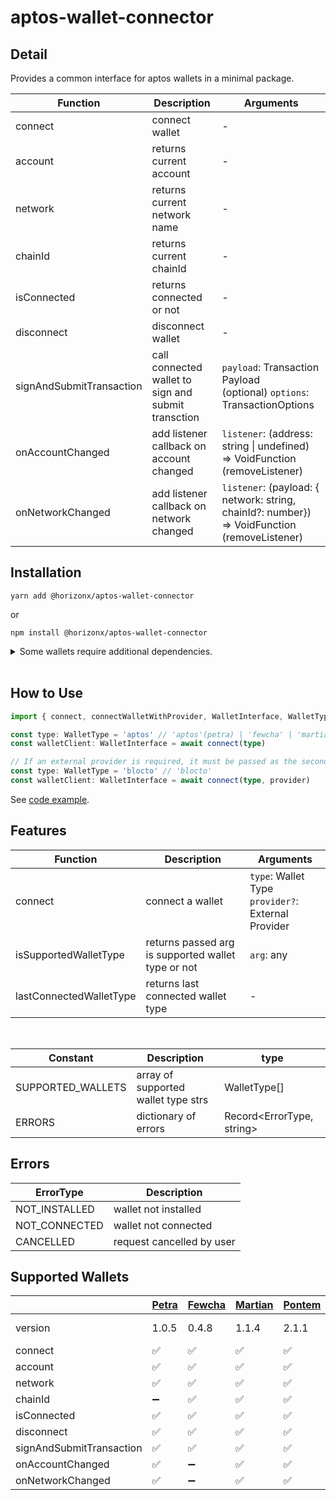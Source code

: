 # aptos-wallet-connector

## Detail

Provides a common interface for aptos wallets in a minimal package.

| Function                 | Description                                         | Arguments                                                                                    |
| ------------------------ | --------------------------------------------------- | -------------------------------------------------------------------------------------------- |
| connect                  | connect wallet                                      | -                                                                                            |
| account                  | returns current account                             | -                                                                                            |
| network                  | returns current network name                        | -                                                                                            |
| chainId                  | returns current chainId                             | -                                                                                            |
| isConnected              | returns connected or not                            | -                                                                                            |
| disconnect               | disconnect wallet                                   | -                                                                                            |
| signAndSubmitTransaction | call connected wallet to sign and submit transction | `payload`: Transaction Payload<br> (optional) `options`: TransactionOptions                  |
| onAccountChanged         | add listener callback on account changed            | `listener`: (address: string \| undefined) => VoidFunction (removeListener)                  |
| onNetworkChanged         | add listener callback on network changed            | `listener`: (payload: { network: string, chainId?: number}) => VoidFunction (removeListener) |

## Installation

```
yarn add @horizonx/aptos-wallet-connector
```

or

```
npm install @horizonx/aptos-wallet-connector
```

<details>
<summary>Some wallets require additional dependencies.</summary>

- Blocto
  
  Dependencies:
  ```
  @blocto/sdk
  ```
  Example:
  ```typescript
  import BloctoSDK from '@blocto/sdk'
  import { connect, WalletInterface, WalletType } from '@horizonx/aptos-wallet-connector'

  const walletClient: WalletInterface = await connect('blocto', new BloctoSDK({ aptos: { chainId: 1 } }).aptos!)
  ```

</details>

<br>

## How to Use

```typescript
import { connect, connectWalletWithProvider, WalletInterface, WalletType } from '@horizonx/aptos-wallet-connector'

const type: WalletType = 'aptos' // 'aptos'(petra) | 'fewcha' | 'martian' | 'pontem'
const walletClient: WalletInterface = await connect(type)

// If an external provider is required, it must be passed as the second argument.
const type: WalletType = 'blocto' // 'blocto'
const walletClient: WalletInterface = await connect(type, provider)
```

See [code example](https://github.com/horizonx-tech/aptos-module-explorer/blob/main/src/hooks/useWallet.tsx).

## Features

| Function                | Description                                        | Arguments                                             |
| ----------------------- | -------------------------------------------------- | ----------------------------------------------------- |
| connect                 | connect a wallet                                   | `type`: Wallet Type<br>`provider?`: External Provider |
| isSupportedWalletType   | returns passed arg is supported wallet type or not | `arg`: any                                            |
| lastConnectedWalletType | returns last connected wallet type                 | -                                                     |

<br>

| Constant          | Description                         | type                      |
| ----------------- | ----------------------------------- | ------------------------- |
| SUPPORTED_WALLETS | array of supported wallet type strs | WalletType[]              |
| ERRORS            | dictionary of errors                | Record<ErrorType, string> |

## Errors

| ErrorType     | Description               |
| ------------- | ------------------------- |
| NOT_INSTALLED | wallet not installed      |
| NOT_CONNECTED | wallet not connected      |
| CANCELLED     | request cancelled by user |

## Supported Wallets

|                          | [Petra](https://petra.app/) | [Fewcha](https://fewcha.app/) | [Martian](https://martianwallet.xyz/) | [Pontem](https://pontem.network/) | [Blocto](https://portto.com/download) |
| ------------------------ | --------------------------- | ----------------------------- | ------------------------------------- | --------------------------------- | ------------------------------------- |
| version                  | 1.0.5                       | 0.4.8                         | 1.1.4                                 | 2.1.1                             | 0.3.9-beta                            |
| connect                  | :white_check_mark:          | :white_check_mark:            | :white_check_mark:                    | :white_check_mark:                | :white_check_mark:                    |
| account                  | :white_check_mark:          | :white_check_mark:            | :white_check_mark:                    | :white_check_mark:                | :white_check_mark:                    |
| network                  | :white_check_mark:          | :white_check_mark:            | :white_check_mark:                    | :white_check_mark:                | :white_check_mark:                    |
| chainId                  | :heavy_minus_sign:          | :white_check_mark:            | :white_check_mark:                    | :white_check_mark:                | :white_check_mark:                    |
| isConnected              | :white_check_mark:          | :white_check_mark:            | :white_check_mark:                    | :white_check_mark:                | :white_check_mark:                    |
| disconnect               | :white_check_mark:          | :white_check_mark:            | :white_check_mark:                    | :white_check_mark:                | :white_check_mark:                    |
| signAndSubmitTransaction | :white_check_mark:          | :white_check_mark:            | :white_check_mark:                    | :white_check_mark:                | :white_check_mark:                    |
| onAccountChanged         | :white_check_mark:          | :heavy_minus_sign:            | :white_check_mark:                    | :white_check_mark:                | :heavy_minus_sign:                    |
| onNetworkChanged         | :white_check_mark:          | :heavy_minus_sign:            | :white_check_mark:                    | :white_check_mark:                | :heavy_minus_sign:                    |
